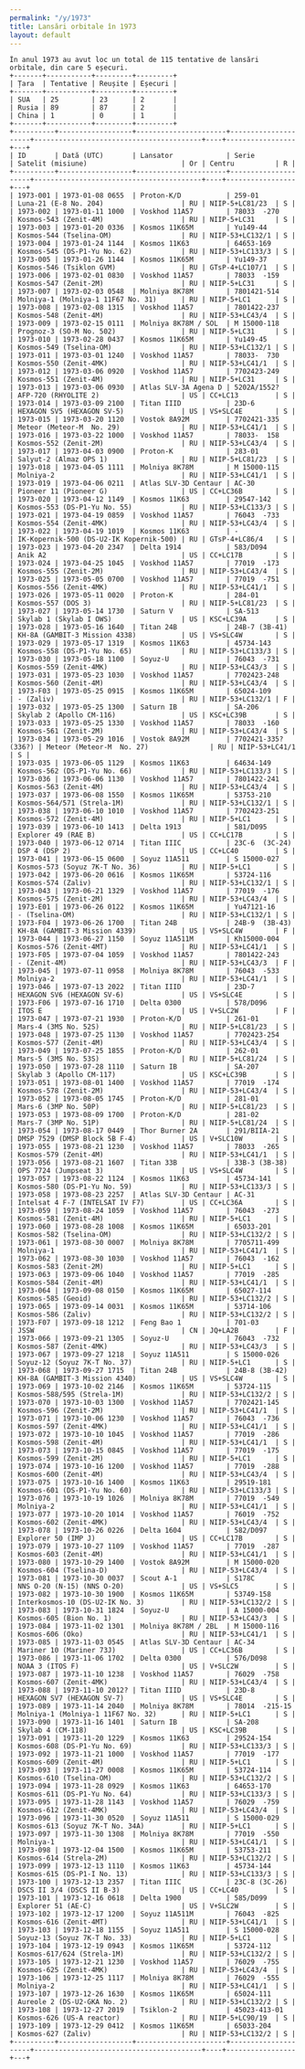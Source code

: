 ```yaml
---
permalink: "/y/1973"
title: Lansări orbitale în 1973
layout: default
---
```


    În anul 1973 au avut loc un total de 115 tentative de lansări orbitale, din care 5 eșecuri.
    +-------+-----------+---------+---------+
    | Țara  | Tentative | Reușite | Eșecuri |
    +-------+-----------+---------+---------+
    | SUA   | 25        | 23      | 2       |
    | Rusia | 89        | 87      | 2       |
    | China | 1         | 0       | 1       |
    +-------+-----------+---------+---------+
    +----------+------------------+----------------------+---------------------+-----------------------------------------+----+-----------------+---+
    | ID       | Dată (UTC)       | Lansator             | Serie               | Satelit (misiune)                       | Or | Centru          | R |
    +----------+------------------+----------------------+---------------------+-----------------------------------------+----+-----------------+---+
    | 1973-001 | 1973-01-08 0655  | Proton-K/D           | 259-01              | Luna-21 (E-8 No. 204)                   | RU | NIIP-5+LC81/23  | S |
    | 1973-002 | 1973-01-11 1000  | Voskhod 11A57        | 78033  -270         | Kosmos-543 (Zenit-4M)                   | RU | NIIP-5+LC31     | S |
    | 1973-003 | 1973-01-20 0336  | Kosmos 11K65M        | Yu149-44            | Kosmos-544 (Tselina-OM)                 | RU | NIIP-53+LC132/1 | S |
    | 1973-004 | 1973-01-24 1144  | Kosmos 11K63         | 64653-169           | Kosmos-545 (DS-P1-Yu No. 62)            | RU | NIIP-53+LC133/3 | S |
    | 1973-005 | 1973-01-26 1144  | Kosmos 11K65M        | Yu149-37            | Kosmos-546 (Tsiklon GVM)                | RU | GTsP-4+LC107/1  | S |
    | 1973-006 | 1973-02-01 0830  | Voskhod 11A57        | 78033  -159         | Kosmos-547 (Zenit-2M)                   | RU | NIIP-5+LC31     | S |
    | 1973-007 | 1973-02-03 0548  | Molniya 8K78M        | 7801421-514         | Molniya-1 (Molniya-1 11F67 No. 31)      | RU | NIIP-5+LC1      | S |
    | 1973-008 | 1973-02-08 1315  | Voskhod 11A57        | 7801422-237         | Kosmos-548 (Zenit-4M)                   | RU | NIIP-53+LC43/4  | S |
    | 1973-009 | 1973-02-15 0111  | Molniya 8K78M / SOL  | M 15000-118         | Prognoz-3 (SO-M No. 502)                | RU | NIIP-5+LC31     | S |
    | 1973-010 | 1973-02-28 0437  | Kosmos 11K65M        | Yu149-45            | Kosmos-549 (Tselina-OM)                 | RU | NIIP-53+LC132/1 | S |
    | 1973-011 | 1973-03-01 1240  | Voskhod 11A57        | 78033-  730         | Kosmos-550 (Zenit-4MK)                  | RU | NIIP-53+LC41/1  | S |
    | 1973-012 | 1973-03-06 0920  | Voskhod 11A57        | 7702423-249         | Kosmos-551 (Zenit-4M)                   | RU | NIIP-5+LC31     | S |
    | 1973-013 | 1973-03-06 0930  | Atlas SLV-3A Agena D | 5202A/1552?         | AFP-720 (RHYOLITE 2)                    | US | CC+LC13         | S |
    | 1973-014 | 1973-03-09 2100  | Titan IIID           | 23D-6               | HEXAGON SV5 (HEXAGON SV-5)              | US | VS+SLC4E        | S |
    | 1973-015 | 1973-03-20 1120  | Vostok 8A92M         | 7702421-335         | Meteor (Meteor-M  No. 29)               | RU | NIIP-53+LC41/1  | S |
    | 1973-016 | 1973-03-22 1000  | Voskhod 11A57        | 78033-  158         | Kosmos-552 (Zenit-2M)                   | RU | NIIP-53+LC43/4  | S |
    | 1973-017 | 1973-04-03 0900  | Proton-K             | 283-01              | Salyut-2 (Almaz OPS 1)                  | RU | NIIP-5+LC81/23  | S |
    | 1973-018 | 1973-04-05 1111  | Molniya 8K78M        | M 15000-115         | Molniya-2                               | RU | NIIP-53+LC41/1  | S |
    | 1973-019 | 1973-04-06 0211  | Atlas SLV-3D Centaur | AC-30               | Pioneer 11 (Pioneer G)                  | US | CC+LC36B        | S |
    | 1973-020 | 1973-04-12 1149  | Kosmos 11K63         | 29547-142           | Kosmos-553 (DS-P1-Yu No. 55)            | RU | NIIP-53+LC133/3 | S |
    | 1973-021 | 1973-04-19 0859  | Voskhod 11A57        | 76043  -733         | Kosmos-554 (Zenit-4MK)                  | RU | NIIP-53+LC43/4  | S |
    | 1973-022 | 1973-04-19 1019  | Kosmos 11K63         | -                   | IK-Kopernik-500 (DS-U2-IK Kopernik-500) | RU | GTsP-4+LC86/4   | S |
    | 1973-023 | 1973-04-20 2347  | Delta 1914           | 583/D094            | Anik A2                                 | US | CC+LC17B        | S |
    | 1973-024 | 1973-04-25 1045  | Voskhod 11A57        | 77019  -173         | Kosmos-555 (Zenit-2M)                   | RU | NIIP-53+LC43/4  | S |
    | 1973-025 | 1973-05-05 0700  | Voskhod 11A57        | 77019  -751         | Kosmos-556 (Zenit-4MK)                  | RU | NIIP-53+LC41/1  | S |
    | 1973-026 | 1973-05-11 0020  | Proton-K             | 284-01              | Kosmos-557 (DOS 3)                      | RU | NIIP-5+LC81/23  | S |
    | 1973-027 | 1973-05-14 1730  | Saturn V             | SA-513              | Skylab 1 (Skylab I OWS)                 | US | KSC+LC39A       | S |
    | 1973-028 | 1973-05-16 1640  | Titan 24B            | 24B-7 (3B-41)       | KH-8A (GAMBIT-3 Mission 4338)           | US | VS+SLC4W        | S |
    | 1973-029 | 1973-05-17 1319  | Kosmos 11K63         | 45734-143           | Kosmos-558 (DS-P1-Yu No. 65)            | RU | NIIP-53+LC133/3 | S |
    | 1973-030 | 1973-05-18 1100  | Soyuz-U              | 76043  -731         | Kosmos-559 (Zenit-4MK)                  | RU | NIIP-53+LC43/3  | S |
    | 1973-031 | 1973-05-23 1030  | Voskhod 11A57        | 7702423-248         | Kosmos-560 (Zenit-4M)                   | RU | NIIP-53+LC43/4  | S |
    | 1973-F03 | 1973-05-25 0915  | Kosmos 11K65M        | 65024-109           | - (Zaliv)                               | RU | NIIP-53+LC132/1 | F |
    | 1973-032 | 1973-05-25 1300  | Saturn IB            | SA-206              | Skylab 2 (Apollo CM-116)                | US | KSC+LC39B       | S |
    | 1973-033 | 1973-05-25 1330  | Voskhod 11A57        | 78033  -160         | Kosmos-561 (Zenit-2M)                   | RU | NIIP-53+LC43/4  | S |
    | 1973-034 | 1973-05-29 1016  | Vostok 8A92M         | 7702421-335? (336?) | Meteor (Meteor-M  No. 27)               | RU | NIIP-53+LC41/1  | S |
    | 1973-035 | 1973-06-05 1129  | Kosmos 11K63         | 64634-149           | Kosmos-562 (DS-P1-Yu No. 66)            | RU | NIIP-53+LC133/3 | S |
    | 1973-036 | 1973-06-06 1130  | Voskhod 11A57        | 7801422-241         | Kosmos-563 (Zenit-4M)                   | RU | NIIP-53+LC43/4  | S |
    | 1973-037 | 1973-06-08 1550  | Kosmos 11K65M        | 53753-210           | Kosmos-564/571 (Strela-1M)              | RU | NIIP-53+LC132/1 | S |
    | 1973-038 | 1973-06-10 1010  | Voskhod 11A57        | 7702423-251         | Kosmos-572 (Zenit-4M)                   | RU | NIIP-5+LC1      | S |
    | 1973-039 | 1973-06-10 1413  | Delta 1913           | 581/D095            | Explorer 49 (RAE B)                     | US | CC+LC17B        | S |
    | 1973-040 | 1973-06-12 0714  | Titan IIIC           | 23C-6  (3C-24)      | DSP 4 (DSP 2)                           | US | CC+LC40         | S |
    | 1973-041 | 1973-06-15 0600  | Soyuz 11A511         | S 15000-027         | Kosmos-573 (Soyuz 7K-T No. 36)          | RU | NIIP-5+LC1      | S |
    | 1973-042 | 1973-06-20 0616  | Kosmos 11K65M        | 53724-116           | Kosmos-574 (Zaliv)                      | RU | NIIP-53+LC132/1 | S |
    | 1973-043 | 1973-06-21 1329  | Voskhod 11A57        | 77019  -176         | Kosmos-575 (Zenit-2M)                   | RU | NIIP-53+LC43/4  | S |
    | 1973-E01 | 1973-06-26 0122  | Kosmos 11K65M        | Yu47121-16          | - (Tselina-OM)                          | RU | NIIP-53+LC132/1 | S |
    | 1973-F04 | 1973-06-26 1700  | Titan 24B            | 24B-9  (3B-43)      | KH-8A (GAMBIT-3 Mission 4339)           | US | VS+SLC4W        | F |
    | 1973-044 | 1973-06-27 1150  | Soyuz 11A511M        | Kh15000-004         | Kosmos-576 (Zenit-4MT)                  | RU | NIIP-53+LC41/1  | S |
    | 1973-F05 | 1973-07-04 1059  | Voskhod 11A57        | 7801422-243         | - (Zenit-4M)                            | RU | NIIP-53+LC43/3  | F |
    | 1973-045 | 1973-07-11 0958  | Molniya 8K78M        | 76043  -533         | Molniya-2                               | RU | NIIP-53+LC41/1  | S |
    | 1973-046 | 1973-07-13 2022  | Titan IIID           | 23D-7               | HEXAGON SV6 (HEXAGON SV-6)              | US | VS+SLC4E        | S |
    | 1973-F06 | 1973-07-16 1710  | Delta 0300           | 578/D096            | ITOS E                                  | US | V+SLC2W         | F |
    | 1973-047 | 1973-07-21 1930  | Proton-K/D           | 261-01              | Mars-4 (3MS No. 52S)                    | RU | NIIP-5+LC81/23  | S |
    | 1973-048 | 1973-07-25 1130  | Voskhod 11A57        | 7702423-254         | Kosmos-577 (Zenit-4M)                   | RU | NIIP-53+LC43/4  | S |
    | 1973-049 | 1973-07-25 1855  | Proton-K/D           | 262-01              | Mars-5 (3MS No. 53S)                    | RU | NIIP-5+LC81/24  | S |
    | 1973-050 | 1973-07-28 1110  | Saturn IB            | SA-207              | Skylab 3 (Apollo CM-117)                | US | KSC+LC39B       | S |
    | 1973-051 | 1973-08-01 1400  | Voskhod 11A57        | 77019  -174         | Kosmos-578 (Zenit-2M)                   | RU | NIIP-53+LC43/4  | S |
    | 1973-052 | 1973-08-05 1745  | Proton-K/D           | 281-01              | Mars-6 (3MP No. 50P)                    | RU | NIIP-5+LC81/23  | S |
    | 1973-053 | 1973-08-09 1700  | Proton-K/D           | 281-02              | Mars-7 (3MP No. 51P)                    | RU | NIIP-5+LC81/24  | S |
    | 1973-054 | 1973-08-17 0449  | Thor Burner 2A       | 291/BIIA-21         | DMSP 7529 (DMSP Block 5B F-4)           | US | V+SLC10W        | S |
    | 1973-055 | 1973-08-21 1230  | Voskhod 11A57        | 78033  -265         | Kosmos-579 (Zenit-4M)                   | RU | NIIP-53+LC41/1  | S |
    | 1973-056 | 1973-08-21 1607  | Titan 33B            | 33B-3 (3B-38)       | OPS 7724 (Jumpseat 3)                   | US | VS+SLC4W        | S |
    | 1973-057 | 1973-08-22 1124  | Kosmos 11K63         | 45734-141           | Kosmos-580 (DS-P1-Yu No. 59)            | RU | NIIP-53+LC133/3 | S |
    | 1973-058 | 1973-08-23 2257  | Atlas SLV-3D Centaur | AC-31               | Intelsat 4 F-7 (INTELSAT IV F7)         | US | CC+LC36A        | S |
    | 1973-059 | 1973-08-24 1059  | Voskhod 11A57        | 76043  -273         | Kosmos-581 (Zenit-4M)                   | RU | NIIP-5+LC1      | S |
    | 1973-060 | 1973-08-28 1008  | Kosmos 11K65M        | 65033-201           | Kosmos-582 (Tselina-OM)                 | RU | NIIP-53+LC132/2 | S |
    | 1973-061 | 1973-08-30 0007  | Molniya 8K78M        | 7705711-499         | Molniya-1                               | RU | NIIP-53+LC41/1  | S |
    | 1973-062 | 1973-08-30 1030  | Voskhod 11A57        | 76043  -162         | Kosmos-583 (Zenit-2M)                   | RU | NIIP-5+LC1      | S |
    | 1973-063 | 1973-09-06 1040  | Voskhod 11A57        | 77019  -285         | Kosmos-584 (Zenit-4M)                   | RU | NIIP-53+LC41/1  | S |
    | 1973-064 | 1973-09-08 0150  | Kosmos 11K65M        | 65027-114           | Kosmos-585 (Geoid)                      | RU | NIIP-53+LC132/2 | S |
    | 1973-065 | 1973-09-14 0031  | Kosmos 11K65M        | 53714-106           | Kosmos-586 (Zaliv)                      | RU | NIIP-53+LC132/2 | S |
    | 1973-F07 | 1973-09-18 1212  | Feng Bao 1           | 701-03              | JSSW                                    | CN | JQ+LA2B         | F |
    | 1973-066 | 1973-09-21 1305  | Soyuz-U              | 76043  -732         | Kosmos-587 (Zenit-4MK)                  | RU | NIIP-53+LC43/3  | S |
    | 1973-067 | 1973-09-27 1218  | Soyuz 11A511         | S 15000-026         | Soyuz-12 (Soyuz 7K-T No. 37)            | RU | NIIP-5+LC1      | S |
    | 1973-068 | 1973-09-27 1715  | Titan 24B            | 24B-8 (3B-42)       | KH-8A (GAMBIT-3 Mission 4340)           | US | VS+SLC4W        | S |
    | 1973-069 | 1973-10-02 2146  | Kosmos 11K65M        | 53724-115           | Kosmos-588/595 (Strela-1M)              | RU | NIIP-53+LC132/2 | S |
    | 1973-070 | 1973-10-03 1300  | Voskhod 11A57        | 7702421-145         | Kosmos-596 (Zenit-2M)                   | RU | NIIP-53+LC41/1  | S |
    | 1973-071 | 1973-10-06 1230  | Voskhod 11A57        | 76043  -736         | Kosmos-597 (Zenit-4MK)                  | RU | NIIP-53+LC41/1  | S |
    | 1973-072 | 1973-10-10 1045  | Voskhod 11A57        | 77019  -286         | Kosmos-598 (Zenit-4M)                   | RU | NIIP-53+LC41/1  | S |
    | 1973-073 | 1973-10-15 0845  | Voskhod 11A57        | 77019  -175         | Kosmos-599 (Zenit-2M)                   | RU | NIIP-5+LC1      | S |
    | 1973-074 | 1973-10-16 1200  | Voskhod 11A57        | 77019  -288         | Kosmos-600 (Zenit-4M)                   | RU | NIIP-53+LC43/4  | S |
    | 1973-075 | 1973-10-16 1400  | Kosmos 11K63         | 29519-181           | Kosmos-601 (DS-P1-Yu No. 60)            | RU | NIIP-53+LC133/3 | S |
    | 1973-076 | 1973-10-19 1026  | Molniya 8K78M        | 77019  -549         | Molniya-2                               | RU | NIIP-53+LC41/1  | S |
    | 1973-077 | 1973-10-20 1014  | Voskhod 11A57        | 76019  -752         | Kosmos-602 (Zenit-4MK)                  | RU | NIIP-53+LC43/4  | S |
    | 1973-078 | 1973-10-26 0226  | Delta 1604           | 582/D097            | Explorer 50 (IMP J)                     | US | CC+LC17B        | S |
    | 1973-079 | 1973-10-27 1109  | Voskhod 11A57        | 77019  -287         | Kosmos-603 (Zenit-4M)                   | RU | NIIP-53+LC41/1  | S |
    | 1973-080 | 1973-10-29 1400  | Vostok 8A92M         | M 15000-020         | Kosmos-604 (Tselina-D)                  | RU | NIIP-53+LC43/4  | S |
    | 1973-081 | 1973-10-30 0037  | Scout A-1            | S178C               | NNS O-20 (N-15) (NNS O-20)              | US | VS+SLC5         | S |
    | 1973-082 | 1973-10-30 1900  | Kosmos 11K65M        | 53749-158           | Interkosmos-10 (DS-U2-IK No. 3)         | RU | NIIP-53+LC132/2 | S |
    | 1973-083 | 1973-10-31 1824  | Soyuz-U              | A 15000-004         | Kosmos-605 (Bion No. 1)                 | RU | NIIP-53+LC43/3  | S |
    | 1973-084 | 1973-11-02 1301  | Molniya 8K78M / 2BL  | M 15000-116         | Kosmos-606 (Oko)                        | RU | NIIP-53+LC41/1  | S |
    | 1973-085 | 1973-11-03 0545  | Atlas SLV-3D Centaur | AC-34               | Mariner 10 (Mariner 73J)                | US | CC+LC36B        | S |
    | 1973-086 | 1973-11-06 1702  | Delta 0300           | 576/D098            | NOAA 3 (ITOS F)                         | US | V+SLC2W         | S |
    | 1973-087 | 1973-11-10 1238  | Voskhod 11A57        | 76029  -758         | Kosmos-607 (Zenit-4MK)                  | RU | NIIP-53+LC43/4  | S |
    | 1973-088 | 1973-11-10 2012? | Titan IIID           | 23D-8               | HEXAGON SV7 (HEXAGON SV-7)              | US | VS+SLC4E        | S |
    | 1973-089 | 1973-11-14 2040  | Molniya 8K78M        | 78014  -215-15      | Molniya-1 (Molniya-1 11F67 No. 32)      | RU | NIIP-5+LC1      | S |
    | 1973-090 | 1973-11-16 1401  | Saturn IB            | SA-208              | Skylab 4 (CM-118)                       | US | KSC+LC39B       | S |
    | 1973-091 | 1973-11-20 1229  | Kosmos 11K63         | 29524-154           | Kosmos-608 (DS-P1-Yu No. 69)            | RU | NIIP-53+LC133/3 | S |
    | 1973-092 | 1973-11-21 1000  | Voskhod 11A57        | 77019  -177         | Kosmos-609 (Zenit-4M)                   | RU | NIIP-5+LC1      | S |
    | 1973-093 | 1973-11-27 0008  | Kosmos 11K65M        | 53724-114           | Kosmos-610 (Tselina-OM)                 | RU | NIIP-53+LC132/2 | S |
    | 1973-094 | 1973-11-28 0929  | Kosmos 11K63         | 64653-170           | Kosmos-611 (DS-P1-Yu No. 64)            | RU | NIIP-53+LC133/3 | S |
    | 1973-095 | 1973-11-28 1143  | Voskhod 11A57        | 76029  -759         | Kosmos-612 (Zenit-4MK)                  | RU | NIIP-53+LC43/4  | S |
    | 1973-096 | 1973-11-30 0520  | Soyuz 11A511         | S 15000-029         | Kosmos-613 (Soyuz 7K-T No. 34A)         | RU | NIIP-5+LC1      | S |
    | 1973-097 | 1973-11-30 1308  | Molniya 8K78M        | 77019  -550         | Molniya-1                               | RU | NIIP-53+LC41/1  | S |
    | 1973-098 | 1973-12-04 1500  | Kosmos 11K65M        | 53753-211           | Kosmos-614 (Strela-2M)                  | RU | NIIP-53+LC132/2 | S |
    | 1973-099 | 1973-12-13 1110  | Kosmos 11K63         | 45734-144           | Kosmos-615 (DS-P1-I No. 13)             | RU | NIIP-53+LC133/3 | S |
    | 1973-100 | 1973-12-13 2357  | Titan IIIC           | 23C-8 (3C-26)       | DSCS II 3/4 (DSCS II B-3)               | US | CC+LC40         | S |
    | 1973-101 | 1973-12-16 0618  | Delta 1900           | 585/D099            | Explorer 51 (AE-C)                      | US | V+SLC2W         | S |
    | 1973-102 | 1973-12-17 1200  | Soyuz 11A511M        | 76043  -825         | Kosmos-616 (Zenit-4MT)                  | RU | NIIP-53+LC41/1  | S |
    | 1973-103 | 1973-12-18 1155  | Soyuz 11A511         | S 15000-028         | Soyuz-13 (Soyuz 7K-T No. 33)            | RU | NIIP-5+LC1      | S |
    | 1973-104 | 1973-12-19 0943  | Kosmos 11K65M        | 53724-112           | Kosmos-617/624 (Strela-1M)              | RU | NIIP-53+LC132/2 | S |
    | 1973-105 | 1973-12-21 1230  | Voskhod 11A57        | 76029  -755         | Kosmos-625 (Zenit-4MK)                  | RU | NIIP-53+LC43/4  | S |
    | 1973-106 | 1973-12-25 1117  | Molniya 8K78M        | 76029  -555         | Molniya-2                               | RU | NIIP-53+LC41/1  | S |
    | 1973-107 | 1973-12-26 1630  | Kosmos 11K65M        | 65024-111           | Aureole 2 (DS-U2-GKA No. 2)             | RU | NIIP-53+LC132/2 | S |
    | 1973-108 | 1973-12-27 2019  | Tsiklon-2            | 45023-413-01        | Kosmos-626 (US-A reactor)               | RU | NIIP-5+LC90/19  | S |
    | 1973-109 | 1973-12-29 0412  | Kosmos 11K65M        | 65033-204           | Kosmos-627 (Zaliv)                      | RU | NIIP-53+LC132/2 | S |
    +----------+------------------+----------------------+---------------------+-----------------------------------------+----+-----------------+---+

